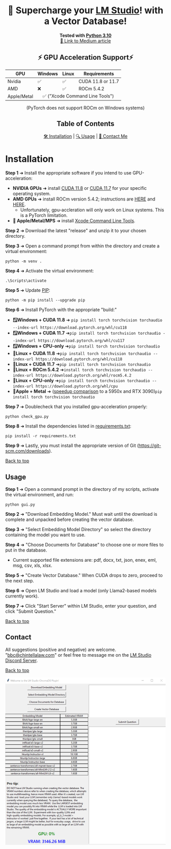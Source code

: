 <a name="top"></a>

<div align="center">
  <h1>🚀 Supercharge your <a href="https://lmstudio.ai/">LM Studio</a>! with a Vector Database!</h1>
</div>

<div align="center">
  <strong>Tested with <a href="https://www.python.org/downloads/release/python-31011/">Python 3.10</a></strong>
</div>

<div align="center">
  <a href="https://medium.com/@vici0549/chromadb-plugin-for-lm-studio-5b3e2097154f">📖 Link to Medium article</a>
</div>

<!-- GPU Acceleration Support Table -->

<div align="center">
  <h2>⚡ GPU Acceleration Support⚡</h2>
  <table>
    <thead>
      <tr>
        <th>GPU</th>
        <th>Windows</th>
        <th>Linux</th>
        <th>Requirements</th>
      </tr>
    </thead>
    <tbody>
      <tr>
        <td>Nvidia</td>
        <td>✅</td>
        <td>✅</td>
        <td>CUDA 11.8 or 11.7</td>
      </tr>
      <tr>
        <td>AMD</td>
        <td>❌</td>
        <td>✅</td>
        <td>ROCm 5.4.2</td>
      </tr>
      <tr>
        <td>Apple/Metal</td>
        <td colspan="3" align="center"> ✅ ("Xcode Command Line Tools")</td>
      </tr>
    </tbody>
  </table>
</div>

<!-- Table of Contents -->
<div align="center"> (PyTorch does not support ROCm on Windows systems)</div>
<div align="center">
  <h2>Table of Contents</h2>
</div>

<div align="center">
  <a href="#installation">🛠️ Installation</a> | 
  <a href="#usage">🔍 Usage</a> | 
  <a href="#contact">💌 Contact Me</a>
</div>

# Installation
**Step 1** ➜ Install the appropriate software if you intend to use GPU-acceleration:
  * **NVIDIA GPUs** ➜ install [CUDA 11.8](https://developer.nvidia.com/cuda-11-8-0-download-archive) or [CUDA 11.7](https://developer.nvidia.com/cuda-11-7-0-download-archive) for your specific operating system.
  * **AMD GPUs** ➜ install ROCm version 5.4.2; instructions are [HERE](https://rocmdocs.amd.com/en/latest/deploy/linux/quick_start.html) and [HERE](https://rocmdocs.amd.com/en/latest/deploy/linux/index.html).
    * Unfortunately, gpu-accleration will only work on Linux systems.  This is a PyTorch limitation.
  * **🍎 Apple/Metal/MPS** ➜ install [Xcode Command Line Tools](https://www.makeuseof.com/install-xcode-command-line-tools/).

**Step 2** ➜ Download the latest "release" and unzip it to your chosen directory.

**Step 3** ➜ Open a command prompt from within the directory and create a virtual environment:
```
python -m venv .
```
**Step 4** ➜ Activate the virtual environment:
```
.\Scripts\activate
```
**Step 5** ➜ Update [PIP](https://pip.pypa.io/en/stable/index.html):
```
python -m pip install --upgrade pip
```
**Step 6** ➜ Install PyTorch with the appropriate "build:"

  * **🪟Windows + CUDA 11.8** ➜ ```pip install torch torchvision torchaudio --index-url https://download.pytorch.org/whl/cu118```
  * **🪟Windows + CUDA 11.7** ➜```pip install torch torchvision torchaudio --index-url https://download.pytorch.org/whl/cu117```
  * **🪟Windows + CPU-only** ➜```pip install torch torchvision torchaudio```
  * **🐧Linux + CUDA 11.8** ➜```pip install torch torchvision torchaudio --index-url https://download.pytorch.org/whl/cu118```
  * **🐧Linux + CUDA 11.7** ➜```pip install torch torchvision torchaudio```
  * **🐧Linux + ROCm 5.4.2** ➜```install torch torchvision torchaudio --index-url https://download.pytorch.org/whl/rocm5.4.2```
  * **🐧Linux + CPU-only** ➜```pip install torch torchvision torchaudio --index-url https://download.pytorch.org/whl/cpu```
  * **🍎Apple + Metal** ➜ ([speedup comparison](https://explosion.ai/blog/metal-performance-shaders) to a 5950x and RTX 3090)```pip install torch torchvision torchaudio```

**Step 7** ➜ Doublecheck that you installed gpu-acceleration properly:
```
python check_gpu.py
```

**Step 8** ➜ Install the dependencies listed in [requirements.txt](https://github.com/MicrosoftDocs/visualstudio-docs/blob/main/docs/python/managing-required-packages-with-requirements-txt.md):
```
pip install -r requirements.txt
```
**Step 9** ➜ Lastly, you must install the appropriate version of Git (https://git-scm.com/downloads).

[Back to top](#top)

## Usage

**Step 1** ➜ Open a command prompt in the directory of my scripts, activate the virtual environment, and run:
```
python gui.py
```
**Step 2** ➜ "Download Embedding Model." Must wait until the download is complete and unpacked before creating the vector database.

**Step 3** ➜ "Select Embedding Model Directory" so select the directory containing the model you want to use.

**Step 4** ➜ "Choose Documents for Database" to choose one or more files to put in the database.
  * Current supported file extensions are: pdf, docx, txt, json, enex, eml, msg, csv, xls, xlsx.

**Step 5** ➜ "Create Vector Database." When CUDA drops to zero, proceed to the next step.

**Step 6** ➜ Open LM Studio and load a model (only Llama2-based models currently work).

**Step 7** ➜ Click "Start Server" within LM Studio, enter your question, and click "Submit Question."

[Back to top](#top)

## Contact

All suggestions (positive and negative) are welcome.  "bbc@chintellalaw.com" or feel free to message me on the [LM Studio Discord Server](https://discord.gg/aPQfnNkxGC).

[Back to top](#top)

<div align="center">
  <img src="https://github.com/BBC-Esq/ChromaDB-Plugin-for-LM-Studio/raw/main/example.png" alt="Example Image">
</div>

